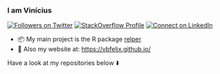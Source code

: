 ### I am Vinícius

<!-- badges: start --> 
[comment]: <> (https://shields.io/category/other)

<a href="https://twitter.com/vbfelix" target="blank"><img src="https://img.shields.io/twitter/follow/vbfelix?label=Twitter&amp;style=social" alt="Followers on Twitter"/></a>
<a href="https://stackoverflow.com/users/9696037/vin%c3%adcius-f%c3%a9lix" target="blank"><img src="https://img.shields.io/stackexchange/stackoverflow/r/9696037?label=Reputation&amp;logo=StackOverflow&amp;logoColor=orange&amp;style=social" alt="StackOverflow Profile"/></a>
<a href="https://www.linkedin.com/in/vin%C3%ADcius-f%C3%A9lix-962010140/" target="blank"><img src="https://shields.io/badge/Connect-0A66C2?logo=linkedin&amp;logoColor=white" alt="Connect on LinkedIn"/></a>

<!-- badges: end -->

- 📦 My main project is the R package [relper](https://vbfelix.github.io/relper/) 
- 🔗 Also my website at: <https://vbfelix.github.io/> 

Have a look at my repositories below ⬇️
